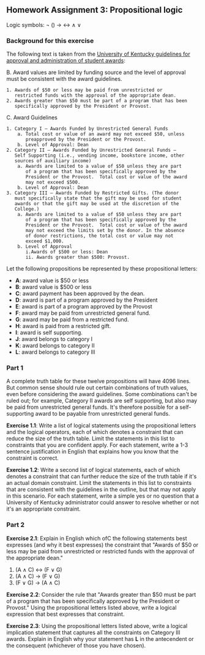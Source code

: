 ## Homework Assignment 3: Propositional logic

Logic symbols: ¬ () → ↔ ∧ ∨


### Background for this exercise

The following text is taken from the [University of Kentucky guidelines for
approval and administration of student awards](https://www.uky.edu/ufs/sites/www.uky.edu.ufs/files/bpm/E-7-11.pdf):

B. Award values are limited by funding source and the level of
   approval must be consistent with the award guidelines.
   
    1. Awards of $50 or less may be paid from unrestricted or
       restricted funds with the approval of the appropriate dean.
    2. Awards greater than $50 must be part of a program that has been
       specifically approved by the President or Provost.

C. Award Guidelines

    1. Category I – Awards Funded by Unrestricted General Funds
        a. Total cost or value of an award may not exceed $50, unless
           preapproved by the President or the Provost.
        b. Level of Approval: Dean	
    2. Category II – Awards Funded by Unrestricted General Funds –
       Self Supporting (i.e., vending income, bookstore income, other
       sources of auxiliary income)
        a. Awards are limited to a value of $50 unless they are part
           of a program that has been specifically approved by the
           President or the Provost.  Total cost or value of the award
           may not exceed $500.
        b. Level of Approval: Dean
    3. Category III – Awards Funded by Restricted Gifts. (The donor
       must specifically state that the gift may be used for student
       awards or that the gift may be used at the discretion of the
       College.)
        a. Awards are limited to a value of $50 unless they are part
           of a program that has been specifically approved by the
           President or the Provost.  Total cost or value of the award
           may not exceed the limits set by the donor. In the absence
           of donor restrictions, the total cost or value may not
           exceed $1,000.
        b. Level of Approval
           i.Awards of $500 or less: Dean
           ii. Awards greater than $500: Provost.



Let the following propositions be represented by these propositional letters:

- **A**: award value is $50 or less
- **B**: award value is $500 or less
- **C**: award payment has been approved by the dean.
- **D**: award is part of a program approved by the President
- **E**: award is part of a program approved by the Provost
- **F**: award may be paid from unrestricted general fund.
- **G**: award may be paid from a restricted fund.
- **H**: award is paid from a restricted gift.
- **I**: award is self supporting.
- **J**: award belongs to category I
- **K**: award belongs to category II
- **L**: award belongs to category III

### Part 1

A complete truth table for these twelve propositions will have 4096
lines. But common sense should rule out certain combinations of truth
values, even before considering the award guidelines.  Some
combinations can't be ruled out; for example, Category II awards are
self supporting, but also may be paid from unrestricted general
funds. It's therefore possible for a self-supporting award to be
payable from unrestricted general funds.

**Exercise 1.1**: Write a list of logical statements using the
propositional letters and the logical operators, each of which denotes
a constraint that can reduce the size of the truth table. Limit the
statements in this list to constraints that you are confident apply.
For each statement, write a 1-3 sentence justification in English that
explains how you know that the constraint is correct.

**Exercise 1.2**: Write a second list of logical statements, each of
which denotes a constraint that can further reduce the size of the
truth table if it's an actual domain constraint. Limit the statements
in this list to constraints that are consistent with the guidelines in
the outline, but that may not apply in this scenario. For each
statement, write a simple yes or no question that a University of
Kentucky administrator could answer to resolve whether or not it's an
appropriate constraint.

### Part 2

**Exercise 2.1**: Explain in English which ofC the following statements
best expresses (and why it best expresses) the constraint that "Awards
of $50 or less may be paid from unrestricted or restricted funds with
the approval of the appropriate dean."

1. (A ∧ C) ↔ (F ∨ G)
2. (A ∧ C) → (F ∨ G)
3. (F ∨ G) → (A ∧ C)

**Exercise 2.2**: Consider the rule that "Awards greater than $50 must be
part of a program that has been specifically approved by the President
or Provost." Using the propositional letters listed above, write a logical
expression that best expresses that constraint.

**Exercise 2.3**: Using the propositional letters listed above, write a
logical implication statement that captures all the constraints on
Category III awards. Explain in English why your statement has **L**
in the antecendent or the consequent (whichever of those you have
chosen).

